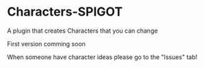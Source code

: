 # Characters-SPIGOT
A plugin that creates Characters that you can change

First version comming soon

When someone have character ideas please go to the "Issues" tab!
